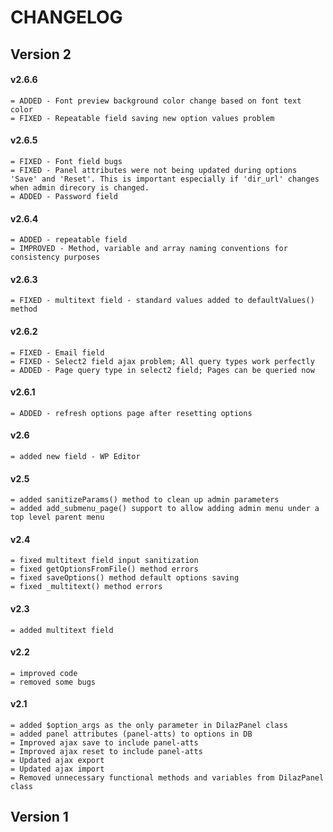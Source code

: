 # CHANGELOG

## Version 2
#### v2.6.6
```
= ADDED - Font preview background color change based on font text color
= FIXED - Repeatable field saving new option values problem
```
#### v2.6.5
```
= FIXED - Font field bugs
= FIXED - Panel attributes were not being updated during options 'Save' and 'Reset'. This is important especially if 'dir_url' changes when admin direcory is changed.
= ADDED - Password field
```
#### v2.6.4
```
= ADDED - repeatable field
= IMPROVED - Method, variable and array naming conventions for consistency purposes
```
#### v2.6.3
```
= FIXED - multitext field - standard values added to defaultValues() method
```
#### v2.6.2
```
= FIXED - Email field
= FIXED - Select2 field ajax problem; All query types work perfectly
= ADDED - Page query type in select2 field; Pages can be queried now
```
#### v2.6.1
```
= ADDED - refresh options page after resetting options
```
#### v2.6
```
= added new field - WP Editor
```
#### v2.5
```
= added sanitizeParams() method to clean up admin parameters
= added add_submenu_page() support to allow adding admin menu under a top level parent menu
```
#### v2.4
```
= fixed multitext field input sanitization
= fixed getOptionsFromFile() method errors
= fixed saveOptions() method default options saving
= fixed _multitext() method errors
```
#### v2.3
```
= added multitext field
```
#### v2.2
```
= improved code
= removed some bugs
```
#### v2.1
```
= added $option_args as the only parameter in DilazPanel class
= added panel attributes (panel-atts) to options in DB
= Improved ajax save to include panel-atts
= Improved ajax reset to include panel-atts
= Updated ajax export
= Updated ajax import
= Removed unnecessary functional methods and variables from DilazPanel class
```
## Version 1
